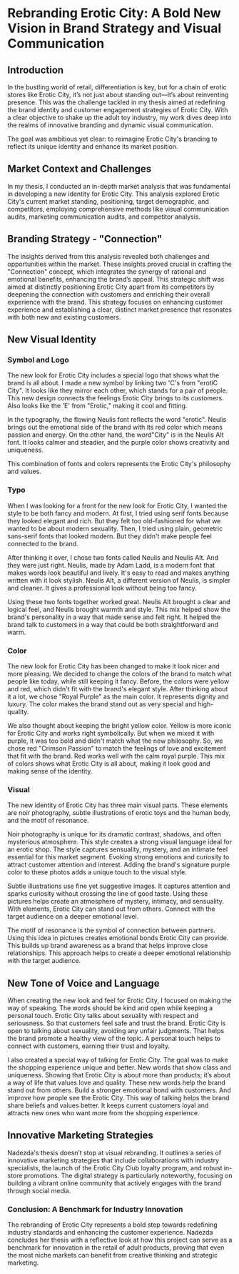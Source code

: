 # Rebranding Erotic City: A Bold New Vision in Brand Strategy and Visual Communication
 ## Introduction
In the bustling world of retail, differentiation is key, but for a chain of erotic stores like Erotic City, it’s not just about standing out—it’s about reinventing presence. This was the challenge tackled in my thesis aimed at redefining the brand identity and customer engagement strategies of Erotic City. With a clear objective to shake up the adult toy industry, my  work dives deep into the realms of innovative branding and dynamic visual communication.

The goal was ambitious yet clear: to reimagine Erotic City's branding to reflect its unique identity and enhance its market position. 

 ## Market Context and Challenges
In my thesis, I conducted an in-depth market analysis that was fundamental in developing a new identity for Erotic City. This analysis explored Erotic City's current market standing, positioning, target demographic, and competitors, employing comprehensive methods like visual communication audits, marketing communication audits, and competitor analysis.

 ## Branding Strategy - "Connection"
The insights derived from this analysis revealed both challenges and opportunities within the market. These insights proved crucial in crafting the "Connection" concept, which integrates the synergy of rational and emotional benefits, enhancing the brand’s appeal. This strategic shift was aimed at distinctly positioning Erotic City apart from its competitors by deepening the connection with customers and enriching their overall experience with the brand. This strategy focuses on enhancing customer experience and establishing a clear, distinct market presence that resonates with both new and existing customers.

 ## New Visual Identity
### Symbol and Logo 
The new look for Erotic City includes a special logo that shows what the brand is all about. I made a new symbol by linking two 'C's from "erotiC City". It looks like they mirror each other, which stands for a pair of people. This new design connects the feelings Erotic City brings to its customers.  Also looks like the 'E' from "Erotic," making it cool and fitting.

In the typography, the flowing  Neulis font reflects the word "erotic". Neulis brings out the emotional side of the brand with its red color which means passion and energy. On the other hand, the word"City" is in the Neulis Alt font.  It looks calmer and steadier, and the purple color shows creativity and uniqueness. 

This combination of fonts and colors represents the Erotic City's philosophy and values.  

### Typo 
When I was looking for a front for the new look for Erotic City, I wanted the style to be both fancy and modern. At first, I tried using serif fonts because they looked elegant and rich. But they felt too old-fashioned for what we wanted to be about modern sexuality. Then, I tried using plain, geometric sans-serif fonts that looked modern. But they didn't make people feel connected to the brand.

After thinking it over, I chose two fonts called Neulis and Neulis Alt. And they were just right. Neulis, made by Adam Ladd, is a modern font that makes words look beautiful and lively. It's easy to read and makes anything written with it look stylish. Neulis Alt, a different version of Neulis, is simpler and cleaner. It gives a professional look without being too fancy.

Using these two fonts together worked great. Neulis Alt brought a clear and logical feel, and Neulis brought warmth and style. This mix helped show the brand's personality in a way that made sense and felt right. It helped the brand talk to customers in a way that could be both straightforward and warm.

### Color
The new look for Erotic City has been changed to make it look nicer and more pleasing. We decided to change the colors of the brand to match what people like today, while still keeping it fancy. Before, the colors were yellow and red, which didn't fit with the brand's elegant style. After thinking about it a lot, we chose "Royal Purple" as the main color. It represents dignity and luxury. The color makes the brand stand out as very special and high-quality.

We also thought about keeping the bright yellow color. Yellow is more iconic for Erotic City and works right symbolically.  But when we mixed it with purple, it was too bold and didn't match what the new philosophy. So, we chose red "Crimson Passion" to match the feelings of love and excitement that fit with the brand. Red works well with the calm royal purple. This mix of colors shows what Erotic City is all about, making it look good and making sense of the identity.

### Visual
The new identity of Erotic City has three main visual parts. These elements are noir photography, subtle illustrations of erotic toys and the human body, and the motif of resonance.

Noir photography is unique for its dramatic contrast, shadows, and often mysterious atmosphere. This style creates a strong visual language ideal for an erotic shop. The style captures sensuality, mystery, and an intimate feel essential for this market segment.  Evoking strong emotions and curiosity to attract customer attention and interest. Adding the brand's signature purple color to these photos adds a unique touch to the visual style.

Subtle illustrations use fine yet suggestive images.  It captures attention and sparks curiosity without crossing the line of good taste. Using these pictures helps create an atmosphere of mystery, intimacy, and sensuality. With elements, Erotic City can stand out from others. Connect with the target audience on a deeper emotional level. 

The motif of resonance is the symbol of connection between partners. Using this idea in pictures creates emotional bonds Erotic City can provide. This builds up brand awareness as a brand that helps improve close relationships. This approach helps to create a deeper emotional relationship with the target audience.

## New Tone of Voice and Language 
When creating the new look and feel for Erotic City, I focused on making the way of speaking. The words should be kind and open while keeping a personal touch. Erotic City talks about sexuality with respect and seriousness.  So that customers feel safe and trust the brand. Erotic City is open to talking about sexuality, avoiding any unfair judgments. That helps the brand promote a healthy view of the topic. A personal touch helps to connect with customers, earning their trust and loyalty.

I also created a special way of talking for Erotic City. The goal was to make the shopping experience unique and better. New words that show class and uniqueness. Showing that Erotic City is about more than products; it’s about a way of life that values love and quality. These new words help the brand stand out from others. Build a stronger emotional bond with customers.  And improve how people see the Erotic City. This way of talking helps the brand share beliefs and values better. It keeps current customers loyal and attracts new ones who want more from the shopping experience.

 ## Innovative Marketing Strategies
 Nadezda's thesis doesn’t stop at visual rebranding. It outlines a series of innovative marketing strategies that include collaborations with industry specialists, the launch of the Erotic City Club loyalty program, and robust in-store promotions. The digital strategy is particularly noteworthy, focusing on building a vibrant online community that actively engages with the brand through social media.
 
 ### Conclusion: A Benchmark for Industry Innovation
 The rebranding of Erotic City represents a bold step towards redefining industry standards and enhancing the customer experience. Nadezda concludes her thesis with a reflective look at how this project can serve as a benchmark for innovation in the retail of adult products, proving that even the most niche markets can benefit from creative thinking and strategic marketing.
